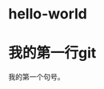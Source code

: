 # hello-world
<!DOCTYPE html>
<html>
<head> 
<meta charset="utf-0"> 
<title>万万万测试</title> 
</head>
<body>
	
<h1>我的第一行git</h1>
<p>我的第一个句号。</p>
<script>
document.write(Date());
</script>
	
</body>
</html>
